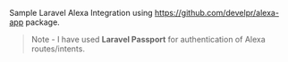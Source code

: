 Sample Laravel Alexa Integration using https://github.com/develpr/alexa-app package.

> Note - I have used **Laravel Passport** for authentication of Alexa routes/intents.
